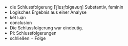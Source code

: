- die Schlussfolgerung [ˈʃlʊsˌfɔlɡəʁʊŋ] Substantiv, feminin  
- Logisches Ergebnis aus einer Analyse  
- kết luận  
- conclusion  
- Die Schlussfolgerung war eindeutig.  
- Pl: Schlussfolgerungen  
- schließen + Folge